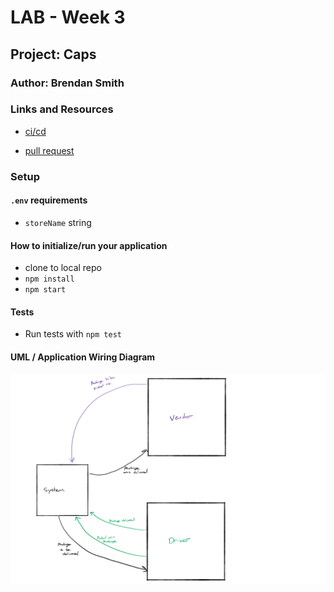 # LAB - Week 3

## Project: Caps

### Author: Brendan Smith

### Links and Resources

- [ci/cd](https://github.com/brendigler/caps/actions)
<!-- - [server url]() -->
- [pull request](https://github.com/brendigler/caps/pull/1)

### Setup

#### `.env` requirements

- `storeName` string

#### How to initialize/run your application

- clone to local repo
- `npm install`
- `npm start`

#### Tests

- Run tests with `npm test`

#### UML / Application Wiring Diagram

![UML](uml.png)